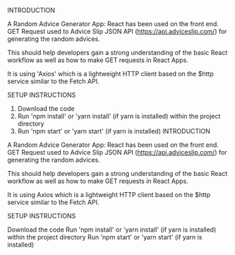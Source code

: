 INTRODUCTION

A Random Advice Generator App: React has been used on the front end. GET Request used to Advice Slip JSON API (https://api.adviceslip.com/) for generating the random advices.

This should help developers gain a strong understanding of the basic React workflow as well as how to make GET requests in React Apps.

It is using 'Axios' which is a lightweight HTTP client based on the \$http service similar to the Fetch API.

SETUP INSTRUCTIONS

1. Download the code
2. Run 'npm install' or 'yarn install' (if yarn is installed) within the project directory
3. Run 'npm start' or 'yarn start' (if yarn is installed)
   INTRODUCTION

A Random Advice Generator App: React has been used on the front end. GET Request used to Advice Slip JSON API (https://api.adviceslip.com/) for generating the random advices.

This should help developers gain a strong understanding of the basic React workflow as well as how to make GET requests in React Apps.

It is using Axios which is a lightweight HTTP client based on the \$http service similar to the Fetch API.

SETUP INSTRUCTIONS

Download the code
Run 'npm install' or 'yarn install' (if yarn is installed) within the project directory
Run 'npm start' or 'yarn start' (if yarn is installed)
